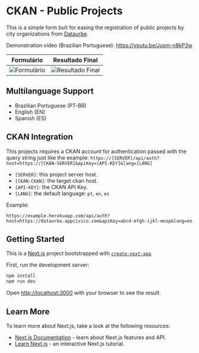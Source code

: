 # CKAN - Public Projects

This is a simple form bult for easing the registration of public projects by city organizations from [Dataurbe](https://dataurbe.appcivico.com/).

Demonstration vídeo (Brazilian Portuguese): https://youtu.be/Jusm-n8kP3w

<table>
  <thead>
  <tr>
    <th>
      Formulário
    </th>
    <th>
      Resultado Final
    </th>
  </tr>
  </thead>
  <tbody>
    <tr>
      <td>
        <img src="https://user-images.githubusercontent.com/7469145/123829519-e87d6680-d8d8-11eb-81cf-2119897df25e.png" alt="Formulário"/>
      </td>
      <td>
        <img src="https://user-images.githubusercontent.com/7469145/123829330-c08e0300-d8d8-11eb-8808-cf197d59d689.png" alt="Resultado Final"/>
      </td>
    </tr>
  </tbody>
</table>

## Multilanguage Support

- Brazilian Portuguese (PT-BR)
- English (EN)
- Spanish (ES)

## CKAN Integration

This projects requires a CKAN account for authentication passed with the query string just like the example:
`https://[SERVER]/api/auth?host=https://[CKAN-SERVER]&apiKey=[API-KEY]&lang=[LANG]`
- `[SERVER]`: this project server host.
- `[CKAN-CKAN]`: the target ckan host.
- `[API-KEY]`: the CKAN API Key.
- `[LANG]`: the default language: `pt`, `en`, `es`

Example:

`https://example.herokuapp.com/api/auth?host=https://dataurbe.appcivico.com&apiKey=abcd-efgh-ijkl-mnop&lang=en`

## Getting Started

This is a [Next.js](https://nextjs.org/) project bootstrapped with [`create-next-app`](https://github.com/vercel/next.js/tree/canary/packages/create-next-app).

First, run the development server:

```bash
npm install
npm run dev
```

Open [http://localhost:3000](http://localhost:3000) with your browser to see the result.

## Learn More

To learn more about Next.js, take a look at the following resources:

- [Next.js Documentation](https://nextjs.org/docs) - learn about Next.js features and API.
- [Learn Next.js](https://nextjs.org/learn) - an interactive Next.js tutorial.
